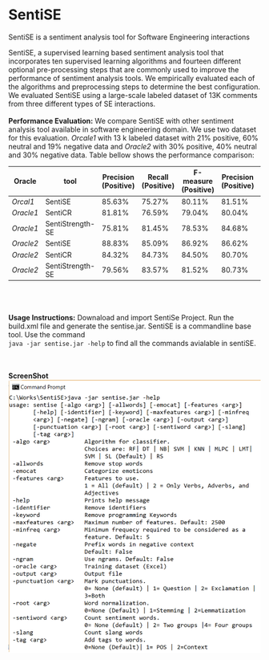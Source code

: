 # SentiSE
SentiSE is a sentiment analysis tool for Software Engineering interactions

SentiSE, a supervised learning based sentiment analysis tool that incorporates ten supervised learning algorithms and 
fourteen different optional pre-processing steps that are commonly used to improve the performance of sentiment analysis tools. 
We empirically evaluated each of the algorithms and preprocessing steps to determine the best configuration. 
We evaluated SentiSE using a large-scale labeled dataset of 13K comments from three different types of SE interactions.
<br><br>
**Performance Evaluation:**
We compare SentiSE with other sentiment analysis tool available in software engineering domain.  We use two dataset for this evaluation.  _Orcale1_ with 13 k labeled dataset with 21% positive, 60% neutral and 19% negative data and _Oracle2_ with 30% positive, 40% neutral and 30% negative data. Table bellow shows the performance comparison:

| Oracle | tool  |Precision<br> (Positive) | Recall<br> (Positive) | F-measure<br> (Positive) | Precision<br> (Positive) | Recall<br> (Positive) | F-measure<br> (Positive) |  Precision<br> (Positive) | Recall<br> (Positive) | F-measure<br> (Positive) | Accuracy | Weighted <br> Kappa |
|--|--| -- | -- |  -- | -- | --|  -- | -- | --|  -- | -- | --|
|_Orcal1_|SentiSE  | 85.63% | 75.27% | 80.11% | 81.51% | 92.78% | 86.78% | 81.03% | 55.92%|66.16%|82.23%|0.681
|_Oracle1_| SentiCR |  81.81% | 76.59%|  79.04%|  80.04% | 92.77% | 85.92%  | 82.71% | 46.38% | 59.40% | 80.6655% | 0.647
|_Oracle1_| SentiStrength-SE |  75.81% | 81.45% | 78.53% | 84.68% | 83.64% | 84.16% | 66.50% | 63.42% | 64.92% | 79.32% | 0.6587
|_Oracle2_| SentiSE | 88.83% | 85.09% | 86.92% | 86.62% | 91.52% | 89.00% | 85.87% | 78.61% | 82.07% | 86.92% | 0.788
|_Oracle2_|SentiCR |  84.32% | 84.73% | 84.50% | 80.70% | 92.08% | 86.00%  | 86.45% | 59.49\% | 70.40%  | 82.47% | 0.716
|_Oracle2_| SentiStrength-SE | 79.56% | 83.57% | 81.52% | 80.73% | 84.15% | 82.41% | 80.41% | 69.31% | 74.45% | 80.34% | 0. 696

<br><br><br>
**Usage Instructions:**
Downaload and import SentiSe Project. Run the build.xml file and generate the sentise.jar. SentiSE is a commandline base tool. Use the command <code> java -jar sentise.jar -help</code> to find all the commands avialable in sentiSE.

<br><br>
**ScreenShot**
![SentiSE-cli](https://github.com/amiangshu/SentiSE/blob/tanzeerH-readme/models/cli.png)
